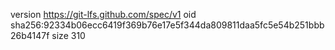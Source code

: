 version https://git-lfs.github.com/spec/v1
oid sha256:92334b06ecc6419f369b76e17e5f344da809811daa5fc5e54b251bbb26b4147f
size 310

